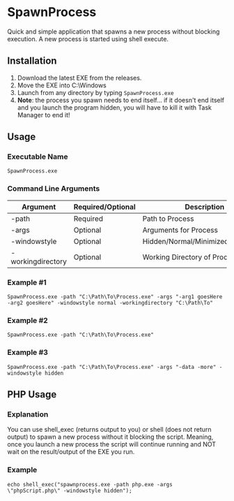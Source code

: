 # SpawnProcess
Quick and simple application that spawns a new process without blocking execution.  A new process is started using shell execute.

## Installation
1. Download the latest EXE from the releases.
2. Move the EXE into C:\Windows
3. Launch from any directory by typing `SpawnProcess.exe`
4. **Note**: the process you spawn needs to end itself... if it doesn't end itself and you launch the program hidden, you will have to kill it with Task Manager to end it!

## Usage
### Executable Name
`SpawnProcess.exe`
### Command Line Arguments

|Argument|Required/Optional|Description|
|--|--|--|
|-path|Required|Path to Process|
|-args|Optional|Arguments for Process|
|-windowstyle|Optional|Hidden/Normal/Minimized/Maximized|
|-workingdirectory|Optional|Working Directory of Process|

### Example #1
`SpawnProcess.exe -path "C:\Path\To\Process.exe" -args "-arg1 goesHere -arg2 goesHere" -windowstyle normal -workingdirectory "C:\Path\To"`

### Example #2
`SpawnProcess.exe -path "C:\Path\To\Process.exe"`

### Example #3
`SpawnProcess.exe -path "C:\Path\To\Process.exe" -args "-data -more" -windowstyle hidden`

## PHP Usage

### Explanation
You can use shell_exec (returns output to you) or shell (does not return output) to spawn a new process without it blocking the script. Meaning, once you launch a new process the script will continue running and NOT wait on the result/output of the EXE you run.

### Example
`echo shell_exec("spawnprocess.exe -path php.exe -args \"phpScript.php\" -windowstyle hidden");`
